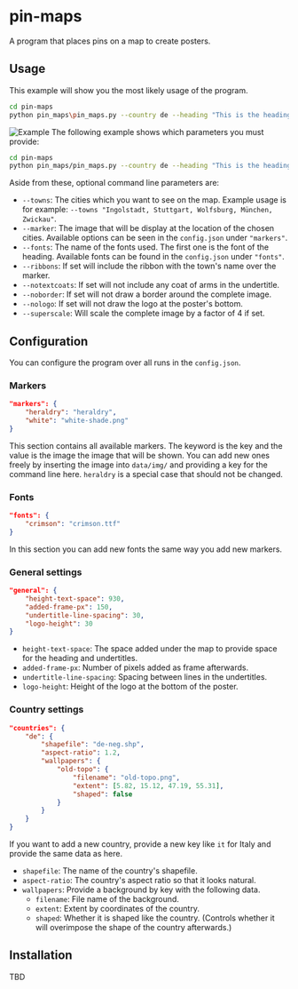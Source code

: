 # pin-maps
A program that places pins on a map to create posters.

## Usage
This example will show you the most likely usage of the program.
```sh
cd pin-maps
python pin_maps\pin_maps.py --country de --heading "This is the heading" --towns "Rüsselsheim, Wolfsburg, Dresden, Zwickau, Stuttgart, München, Emden, Ingolstadt" --body "This the Wolfsburg body which can display Rüsselsheim am Main coats of arms of the (München) towns provided. Emden, Stuttgart." --ribbons --superscale
```
![Example](output/read-me-example.png)
The following example shows which parameters you must provide:
```sh
cd pin-maps
python pin_maps/pin_maps.py --country de --heading "This is the heading" --body "These are the undertitles/body with smaller font"
```
Aside from these, optional command line parameters are:
* `--towns`: The cities which you want to see on the map. Example usage is for example: `--towns "Ingolstadt, Stuttgart, Wolfsburg, München, Zwickau"`.
* `--marker`: The image that will be display at the location of the chosen cities. Available options can be seen in the `config.json` under `"markers"`.
* `--fonts`: The name of the fonts used. The first one is the font of the heading. Available fonts can be found in the `config.json` under `"fonts"`.
* `--ribbons`: If set will include the ribbon with the town's name over the marker.
* `--notextcoats`: If set will not include any coat of arms in the undertitle.
* `--noborder`: If set will not draw a border around the complete image.
* `--nologo`: If set will not draw the logo at the poster's bottom.
* `--superscale`: Will scale the complete image by a factor of 4 if set.

## Configuration
You can configure the program over all runs in the `config.json`.

### Markers
```json
"markers": {
    "heraldry": "heraldry",
    "white": "white-shade.png"
}
```
This section contains all available markers. The keyword is the key and the value 
is the image the image that will be shown. 
You can add new ones freely by inserting the image into `data/img/` and providing
a key for the command line here.
`heraldry` is a special case that should not be changed.

### Fonts
```json
"fonts": {
    "crimson": "crimson.ttf"
}
```
In this section you can add new fonts the same way you add new markers.

### General settings
```json
"general": {    
    "height-text-space": 930,
    "added-frame-px": 150,
    "undertitle-line-spacing": 30,
    "logo-height": 30
}
```
* `height-text-space`: The space added under the map to provide space for the
heading and undertitles.
* `added-frame-px`: Number of pixels added as frame afterwards.
* `undertitle-line-spacing`: Spacing between lines in the undertitles.
* `logo-height`: Height of the logo at the bottom of the poster.

### Country settings
```json
"countries": {
    "de": {
        "shapefile": "de-neg.shp",
        "aspect-ratio": 1.2,
        "wallpapers": {
            "old-topo": {
                "filename": "old-topo.png",
                "extent": [5.82, 15.12, 47.19, 55.31],
                "shaped": false
            }
        }
    }
}
```
If you want to add a new country, provide a new key like `it` for Italy and
provide the same data as here.
* `shapefile`: The name of the country's shapefile.
* `aspect-ratio`: The country's aspect ratio so that it looks natural.
* `wallpapers`: Provide a background by key with the following data.
    * `filename`: File name of the background.
    * `extent`: Extent by coordinates of the country.
    * `shaped`: Whether it is shaped like the country. (Controls whether it will overimpose the shape of the country afterwards.)

## Installation
TBD